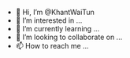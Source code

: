 - 👋 Hi, I’m @KhantWaiTun
- 👀 I’m interested in ...
- 🌱 I’m currently learning ...
- 💞️ I’m looking to collaborate on ...
- 📫 How to reach me ...

<!---
KhantWaiTun/KhantWaiTun is a ✨ special ✨ repository because its `README.md` (this file) appears on your GitHub profile.
You can click the Preview link to take a look at your changes.
--->
